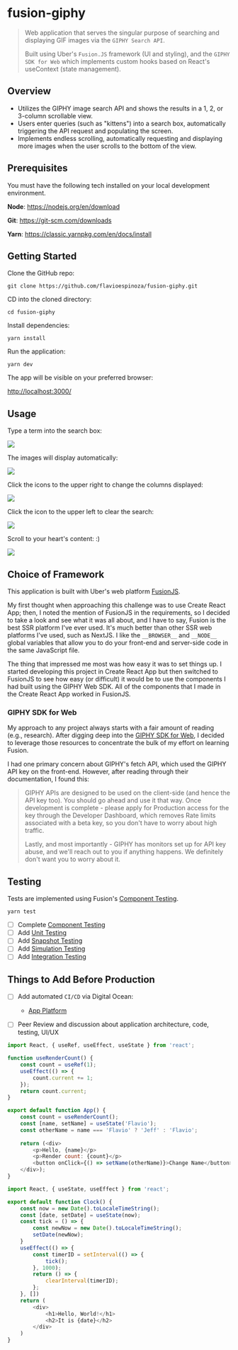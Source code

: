 # fusion-giphy

> Web application that serves the singular purpose of searching and displaying GIF images via the `GIPHY Search API`.
>
> Built using Uber's `Fusion.JS` framework (UI and styling), and the `GIPHY SDK for Web` which implements custom hooks based on React's useContext (state management).

## Overview

- Utilizes the GIPHY image search API and shows the results in a 1, 2, or 3-column scrollable view.
- Users enter queries (such as "kittens") into a search box, automatically triggering the API request and populating the screen.
- Implements endless scrolling, automatically requesting and displaying more images when the user scrolls to the bottom of the view.

## Prerequisites

You must have the following tech installed on your local development environment.

**Node**: <https://nodejs.org/en/download>

**Git**: <https://git-scm.com/downloads>

**Yarn**: <https://classic.yarnpkg.com/en/docs/install>

## Getting Started

Clone the GitHub repo:

```shell
git clone https://github.com/flavioespinoza/fusion-giphy.git
```

CD into the cloned directory:

```shell
cd fusion-giphy
```

Install dependencies:

```shell
yarn install
```

Run the application:

```shell
yarn dev
```

The app will be visible on your preferred browser:

<http://localhost:3000/>

## Usage

Type a term into the search box:

<img src="docs/assets/img/1.png" />

The images will display automatically:

<img src="docs/assets/img/2.png" />

Click the icons to the upper right to change the columns displayed:

<img src="docs/assets/img/3.png" />

Click the icon to the upper left to clear the search:

<img src="docs/assets/img/4.png" />

Scroll to your heart's content: :)

<img src="docs/assets/img/5.png" />

## Choice of Framework

This application is built with Uber's web platform [FusionJS](https://fusionjs.com).

My first thought when approaching this challenge was to use Create React App; then, I noted the mention of FusionJS in the requirements, so I decided to take a look and see what it was all about, and I have to say, Fusion is the best SSR platform I've ever used. It's much better than other SSR web platforms I've used, such as NextJS. I like the `__BROWSER__` and `__NODE__` global variables that allow you to do your front-end and server-side code in the same JavaScript file.

The thing that impressed me most was how easy it was to set things up. I started developing this project in Create React App but then switched to FusionJS to see how easy (or difficult) it would be to use the components I had built using the GIPHY Web SDK. All of the components that I made in the Create React App worked in FusionJS.

### GIPHY SDK for Web

My approach to any project always starts with a fair amount of reading (e.g., research). After digging deep into the [GIPHY SDK for Web](https://developers.giphy.com/docs/sdk#web), I decided to leverage those resources to concentrate the bulk of my effort on learning Fusion.

I had one primary concern about GIPHY's fetch API, which used the GIPHY API key on the front-end. However, after reading through their documentation, I found this:

> GIPHY APIs are designed to be used on the client-side (and hence the API key too). You should go ahead and use it that way. Once development is complete - please apply for Production access for the key through the Developer Dashboard, which removes Rate limits associated with a beta key, so you don't have to worry about high traffic.
>
> Lastly, and most importantly - GIPHY has monitors set up for API key abuse, and we'll reach out to you if anything happens. We definitely don't want you to worry about it.

## Testing

Tests are implemented using Fusion's [Component Testing](https://fusionjs.com/docs/testing/component/).

```shell
yarn test
```

- [ ] Complete [Component Testing](https://fusionjs.com/docs/testing/component/)
- [ ] Add [Unit Testing](https://fusionjs.com/docs/testing/unit/)
- [ ] Add [Snapshot Testing](https://fusionjs.com/docs/testing/snapshot/)
- [ ] Add [Simulation Testing](https://fusionjs.com/docs/testing/simulation/)
- [ ] Add [Integration Testing](https://fusionjs.com/docs/testing/integration/)

## Things to Add Before Production

- [ ] Add automated `CI/CD` via Digital Ocean:
  - [App Platform](https://www.digitalocean.com/products/app-platform/)
- [ ] Peer Review and discussion about application architecture, code, testing, UI/UX






```js
import React, { useRef, useEffect, useState } from 'react';

function useRenderCount() {
    const count = useRef(1);
    useEffect(() => {
        count.current += 1;
    });
    return count.current;
}

export default function App() {
    const count = useRenderCount();
    const [name, setName] = useState('Flavio');
    const otherName = name === 'Flavio' ? 'Jeff' : 'Flavio';
    
    return (<div>
        <p>Hello, {name}</p>
        <p>Render count: {count}</p>
        <button onClick={() => setName(otherName)}>Change Name</button>
    </div>);
}
```



```js
import React, { useState, useEffect } from 'react';

export default function Clock() {
    const now = new Date().toLocaleTimeString();
    const [date, setDate] = useState(now);
    const tick = () => {
        const newNow = new Date().toLocaleTimeString();
        setDate(newNow);
    }
    useEffect(() => {
        const timerID = setInterval(() => {
            tick();
        }, 1000);
        return () => {
            clearInterval(timerID);
        };
    }, [])
    return (
        <div>
            <h1>Hello, World!</h1>
            <h2>It is {date}</h2>
        </div>
    )
}
```
